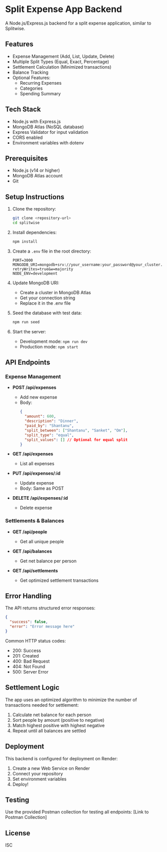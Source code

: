 # Split Expense App Backend

A Node.js/Express.js backend for a split expense application, similar to Splitwise.

## Features

- Expense Management (Add, List, Update, Delete)
- Multiple Split Types (Equal, Exact, Percentage)
- Settlement Calculation (Minimized transactions)
- Balance Tracking
- Optional Features:
  - Recurring Expenses
  - Categories
  - Spending Summary

## Tech Stack

- Node.js with Express.js
- MongoDB Atlas (NoSQL database)
- Express Validator for input validation
- CORS enabled
- Environment variables with dotenv

## Prerequisites

- Node.js (v14 or higher)
- MongoDB Atlas account
- Git

## Setup Instructions

1. Clone the repository:
   ```bash
   git clone <repository-url>
   cd splitwise
   ```

2. Install dependencies:
   ```bash
   npm install
   ```

3. Create a `.env` file in the root directory:
   ```
   PORT=3000
   MONGODB_URI=mongodb+srv://your_username:your_password@your_cluster.mongodb.net/splitwise?retryWrites=true&w=majority
   NODE_ENV=development
   ```

4. Update MongoDB URI:
   - Create a cluster in MongoDB Atlas
   - Get your connection string
   - Replace it in the .env file

5. Seed the database with test data:
   ```bash
   npm run seed
   ```

6. Start the server:
   - Development mode: `npm run dev`
   - Production mode: `npm start`

## API Endpoints

### Expense Management

- **POST /api/expenses**
  - Add new expense
  - Body:
    ```json
    {
      "amount": 600,
      "description": "Dinner",
      "paid_by": "Shantanu",
      "split_between": ["Shantanu", "Sanket", "Om"],
      "split_type": "equal",
      "split_values": [] // Optional for equal split
    }
    ```

- **GET /api/expenses**
  - List all expenses

- **PUT /api/expenses/:id**
  - Update expense
  - Body: Same as POST

- **DELETE /api/expenses/:id**
  - Delete expense

### Settlements & Balances

- **GET /api/people**
  - Get all unique people

- **GET /api/balances**
  - Get net balance per person

- **GET /api/settlements**
  - Get optimized settlement transactions

## Error Handling

The API returns structured error responses:

```json
{
  "success": false,
  "error": "Error message here"
}
```

Common HTTP status codes:
- 200: Success
- 201: Created
- 400: Bad Request
- 404: Not Found
- 500: Server Error

## Settlement Logic

The app uses an optimized algorithm to minimize the number of transactions needed for settlement:

1. Calculate net balance for each person
2. Sort people by amount (positive to negative)
3. Match highest positive with highest negative
4. Repeat until all balances are settled

## Deployment

This backend is configured for deployment on Render:

1. Create a new Web Service on Render
2. Connect your repository
3. Set environment variables
4. Deploy!

## Testing  

Use the provided Postman collection for testing all endpoints:
[Link to Postman Collection]

## License

ISC
